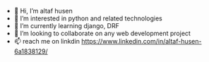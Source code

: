 - 👋 Hi, I’m altaf husen
- 👀 I’m interested in python and related technologies
- 🌱 I’m currently learning django, DRF
- 💞️ I’m looking to collaborate on any web development project
- 📫 reach me on linkdin https://www.linkedin.com/in/altaf-husen-6a1838129/
<!---
altaf171/altaf171 is a ✨ special ✨ repository because its `README.md` (this file) appears on your GitHub profile.
You can click the Preview link to take a look at your changes.
--->
